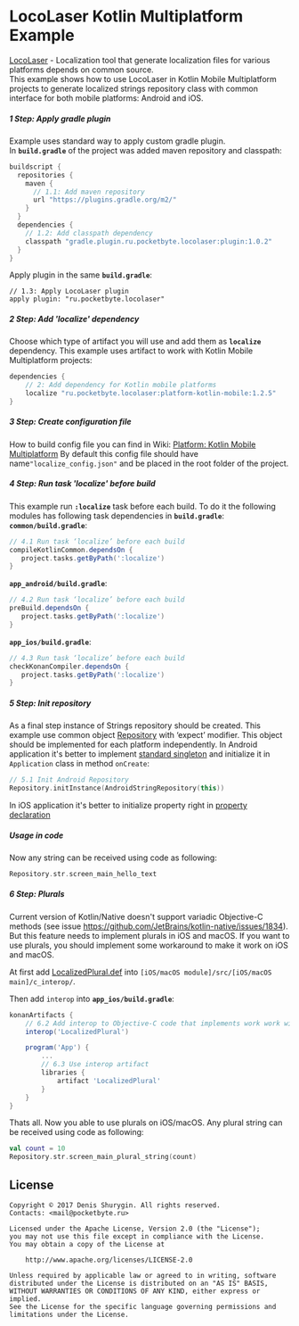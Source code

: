 # LocoLaser Kotlin Multiplatform Example
[LocoLaser](https://github.com/PocketByte/LocoLaser/) - Localization tool that generate localization files for various platforms depends on common source.
<br>This example shows how to use LocoLaser in Kotlin Mobile Multiplatform projects to generate localized strings repository class with common interface for both mobile platforms: Android and iOS.

##### 1 Step: Apply gradle plugin
Example uses standard way to apply custom gradle plugin.<br>
In **`build.gradle`** of the project was added maven repository and classpath:
```gradle
buildscript {
  repositories {
    maven {
      // 1.1: Add maven repository
      url "https://plugins.gradle.org/m2/"
    }
  }
  dependencies {
    // 1.2: Add classpath dependency
    classpath "gradle.plugin.ru.pocketbyte.locolaser:plugin:1.0.2"
  }
}
```
Apply plugin in the same **`build.gradle`**:
```
// 1.3: Apply LocoLaser plugin
apply plugin: "ru.pocketbyte.locolaser"
```

##### 2 Step: Add 'localize' dependency
Choose which type of artifact you will use and add them as **`localize`** dependency. This example uses artifact to work with Kotlin Mobile Multiplatform projects:
```gradle
dependencies {
    // 2: Add dependency for Kotlin mobile platforms
    localize "ru.pocketbyte.locolaser:platform-kotlin-mobile:1.2.5"
}
```

##### 3 Step: Create configuration file
How to build config file you can find in Wiki: [Platform: Kotlin Mobile Multiplatform](https://github.com/PocketByte/LocoLaser/wiki/Platform:-Kotlin-Mobile-Multiplatform) By default this config file should have name`"localize_config.json"` and be placed in the root folder of the project.

##### 4 Step: Run task 'localize' before build
This example run **`:localize`** task before each build. To do it the following modules has following task dependencies in **`build.gradle`**:<br>
**`common/build.gradle`**:
```gradle
// 4.1 Run task ‘localize’ before each build
compileKotlinCommon.dependsOn {
   project.tasks.getByPath(':localize')
}
```
**`app_android/build.gradle`**:
```gradle
// 4.2 Run task ‘localize’ before each build
preBuild.dependsOn {
   project.tasks.getByPath(':localize')
}
```
**`app_ios/build.gradle`**:
```gradle
// 4.3 Run task ‘localize’ before each build
checkKonanCompiler.dependsOn {
   project.tasks.getByPath(':localize')
}
```


##### 5 Step: Init repository
As a final step instance of Strings repository should be created. This example use common object [Repository](https://github.com/PocketByte/locolaser-kotlin-mpp-example/blob/master/common/src/main/kotlin/ru/pocketbyte/locolaser/example/repository/Repository.kt) with ‘expect’ modifier. This object should be implemented for each platform independently.
In Android application it's better to implement [standard singleton](https://github.com/PocketByte/locolaser-kotlin-mpp-example/blob/master/impl_jvm/src/main/kotlin/ru/pocketbyte/locolaser/example/repository/Repository.kt) and initialize it in `Application` class in method `onCreate`:
```kotlin
// 5.1 Init Android Repository
Repository.initInstance(AndroidStringRepository(this))
```
In iOS application it's better to initialize property right in [property declaration](https://github.com/PocketByte/locolaser-kotlin-mpp-example/blob/master/app_ios/src/main/kotlin/ru/pocketbyte/locolaser/example/repository/Repository.kt)

##### Usage in code
Now any string can be received using code as following:
```kotlin
Repository.str.screen_main_hello_text
```

##### 6 Step: Plurals
Current version of Kotlin/Native doesn't support variadic Objective-C methods (see issue https://github.com/JetBrains/kotlin-native/issues/1834). But this feature needs to implement plurals in iOS and macOS. If you want to use plurals, you should implement some workaround to make it work on iOS and macOS.

At first add [LocalizedPlural.def](https://github.com/PocketByte/locolaser-kotlin-mpp-example/blob/master/app_ios/src/main/c_interop/LocalizedPlural.def) into `[iOS/macOS module]/src/[iOS/macOS main]/c_interop/`.

Then add `interop` into **`app_ios/build.gradle`**:
```gradle
konanArtifacts {
    // 6.2 Add interop to Objective-C code that implements work work with plurals
    interop('LocalizedPlural')

    program('App') {
        ...
        // 6.3 Use interop artifact
        libraries {
            artifact 'LocalizedPlural'
        }
    }
}
```
Thats all. Now you able to use plurals on iOS/macOS.
Any plural string can be received using code as following:
```kotlin
val count = 10
Repository.str.screen_main_plural_string(count)
```

## License
```
Copyright © 2017 Denis Shurygin. All rights reserved.
Contacts: <mail@pocketbyte.ru>

Licensed under the Apache License, Version 2.0 (the "License");
you may not use this file except in compliance with the License.
You may obtain a copy of the License at

    http://www.apache.org/licenses/LICENSE-2.0

Unless required by applicable law or agreed to in writing, software
distributed under the License is distributed on an "AS IS" BASIS,
WITHOUT WARRANTIES OR CONDITIONS OF ANY KIND, either express or implied.
See the License for the specific language governing permissions and
limitations under the License.
```
